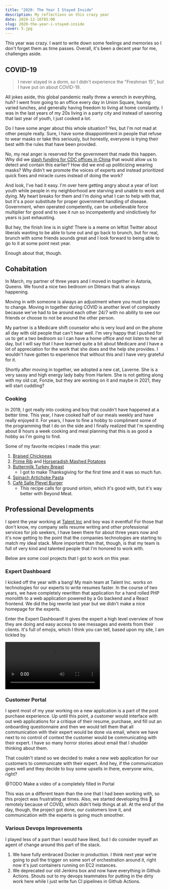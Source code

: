 ```yaml
---
title: "2020: The Year I Stayed Inside"
description: My reflections on this crazy year
date: 2020-12-16T05:00
slug: 2020-the-year-i-stayed-inside
cover: 5.jpg
---
```


This year was crazy. I want to write down some feelings and memories so I don't forget them as time passes. Overall,
it's been a decent year for me, challenges aside.

## COVID-19

> I never stayed in a dorm, so I didn't experience the "Freshman 15", but I have put on about COVID-19.

All jokes aside, this global pandemic really threw a wrench in everything, huh? I went from going to an office every day
in Union Square, having varied lunches, and generally having freedom to living at home constantly. I was in the last
years of my 20s living in a party city and instead of savoring that last year of youth, I just cooked a lot.

Do I have some anger about this whole situation? Yes, but I'm not mad at other people really. Sure, I have some
disappointment in people that refuse to wear masks or take this seriously, but honestly, everyone is trying their best
with the rules that have been provided. 

No, my real anger is reserved for the government that made this happen. Why did we [slash funding for CDC offices in
China][1] that would allow us to detect and contain this earlier? How did we end up politicizing wearing masks? Why didn't
we promote the voices of experts and instead prioritized quick fixes and miracle cures instead of doing the work?

And look, I've had it easy. I'm over here getting angry about a year of lost youth while people in my neighborhood are
starving and unable to work and dying. My heart breaks for them and I'm doing what I can to help with that, but it's
a poor substitute for proper government handling of disease. Government, when operated competently, can be unbelievable
force multiplier for good and to see it run so incompetently and vindictively for years is just exhausting.

But hey, the finish line is in sight! There is a meme on leftist Twitter about liberals wanting to be able to tune out
and go back to brunch, but for real, brunch with some friends sounds great and I look forward to being able to go to it
at some point next year.

Enough about that, though.

## Cohabitation

In March, my partner of three years and I moved in together in Astoria, Queens. We found a nice two bedroom on Ditmars
that is always happening.

Moving in with someone is always an adjustment where you must be open to change. Moving in together during COVID is
another level of complexity because we've had to be around each other 24/7 with no ability to see our friends or choose
to not be around the other person. 

My partner is a Medicare shift counselor who is very loud and on the phone all day with old people that can't hear well.
I'm very happy that I pushed for us to get a two bedroom so I can have a home office and not listen to her all day, but
I will say that I have learned quite a bit about Medicare and I have a lot of appreciation for the work that she does
and the help she provides. I wouldn't have gotten to experience that without this and I have very grateful for it.

Shortly after moving in together, we adopted a new cat, Laverne. She is a very sassy and high energy lady baby from
Harlem. She is not getting along with my old cat, Fonzie, but they are working on it and maybe in 2021, they will start
cuddling?

### Cooking

In 2019, I got really into cooking and boy that couldn't have happened at a better time. This year, I have cooked half
of our meals weekly and have really enjoyed it. For years, I have to fine a hobby to compliment some of the programming
that I do on the side and I finally realized that I'm spending about 8 hours a week cooking and meal planning that this
is as good a hobby as I'm going to find.

Some of my favorite recipies I made this year:

1. [Braised Chickpeas](https://smittenkitchen.com/2020/09/tangy-braised-chickpeas/)
2. [Prime Rib](https://www.foodnetwork.com/recipes/ina-garten/sunday-rib-roast-recipe-1941847) and [Horseradish Mashed Potatoes](https://www.delish.com/holiday-recipes/thanksgiving/a22646726/horseradish-mashed-potatoes-recipe/)
3. [Buttermilk Turkey Breast](https://cooking.nytimes.com/recipes/1021522-buttermilk-brined-turkey-breast) 
    * I got to make Thanksgiving for the first time and it was so much fun.
4. [Spinach Artichoke Pasta](https://cooking.nytimes.com/recipes/1020080-baked-spinach-artichoke-pasta)
5. [Café Salle Pleyel Burger](https://cooking.nytimes.com/recipes/1018105-cafe-salle-pleyel-burger)
    * This recipe calls for ground sirloin, which it's good with, but it's way better with Beyond Meat.

## Professional Developments

I spent the year working at [Talent Inc][2] and boy was it eventful! For those that don't know, my company sells resume
writing and other professional services for job seekers, I have been there for about three years now and it's now
getting to the point that the companies technologies are starting to match my ideal stack. More important than that,
though, is that my team is full of very kind and talented people that I'm honored to work with.

Below are some cool projects that I got to work on this year.

### Expert Dashboard

I kicked off the year with a bang! My main team at Talent Inc. works on technologies for our experts to write resumes
faster. In the course of two years, we have completely rewritten that application for a hand rolled PHP monolith to
a web application powered by a Go backend and a React frontend. We did the big rewrite last year but we didn't make
a nice homepage for the experts.

Enter the Expert Dashboard! It gives the expert a high level overview of how they are doing and easy access to see
messages and events from their clients. It's full of emojis, which I think you can tell, based upon my site, I am
tickled by.

<video autoplay controls loop>
  <source src="https://cdn.eligundry.com/blog-media/expert-dashboard-demo.webm">
</video>

### Customer Portal

I spent most of my year working on a new application is a part of the post purchase experience. Up until this point,
a customer would interface with out web applications for a critique of their resume, purchase, and fill out an
onboarding questionnaire and then we would tell them that all communication with their expert would be done via email,
where we have next to no control of context the customer would be communicating with their expert. I have so many horror
stories about email that I shudder thinking about them.

That couldn't stand so we decided to make a new web application for our customers to communicate with their expert. And
hey, if the communication goes well and they decide to buy some upsells in there, everyone wins, right?

@TODO Make a video of a completely filled in Portal

This was on a different team than the one that I had been working with, so this project was frustrating at times. Also,
we started developing this 💯 remotely because of COVID, which didn't help things at all. At the end of the day,
though, the project got done, our customers love it, and communication with the experts is going much smoother.

### Various Devops Improvements

I played less of a part than I would have liked, but I do consider myself an agent of change around this part of the
stack.

1. We have fully embraced Docker in production. I think next year we're going to pull the trigger on some sort of
   orchestration around it, right now it's just containers running on EC2 instances.
2. We deprecated our old Jenkins box and now have everything in Github Actions. Shouts out to my devops teammates for
   putting in the dirty work here while I just write fun CI pipelines in Github Actions.

[1]: https://www.reuters.com/article/us-health-coronavirus-china-cdc-exclusiv/exclusive-u-s-slashed-cdc-staff-inside-china-prior-to-coronavirus-outbreak-idUSKBN21C3N5
[2]: https://www.talentinc.com/
